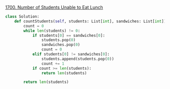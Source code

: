 [1700. Number of Students Unable to Eat Lunch](https://leetcode.com/problems/number-of-students-unable-to-eat-lunch/)

```py
class Solution:
    def countStudents(self, students: List[int], sandwiches: List[int]) -> int:
        count = 0
        while len(students) != 0:
            if students[0] == sandwiches[0]:
                students.pop(0)
                sandwiches.pop(0)
                count = 0
            elif students[0] != sandwiches[0]:
                students.append(students.pop(0))
                count += 1
            if count >= len(students):
                return len(students)

        return len(students)
```

